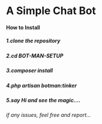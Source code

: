 # A Simple Chat Bot

#### How to Install

##### 1.clone the repository
##### 2.cd BOT-MAN-SETUP
##### 3.composer install
##### 4.php artisan botman:tinker
##### 5.say Hi and see the magic....

###### if any issues, feel free and report...
